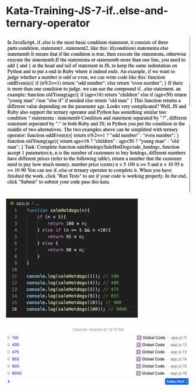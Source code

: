 # Kata-Training-JS-7-if..else-and-ternary-operator

![screen image](pic.png)

![code image](code.png)

![console image](res.png)
